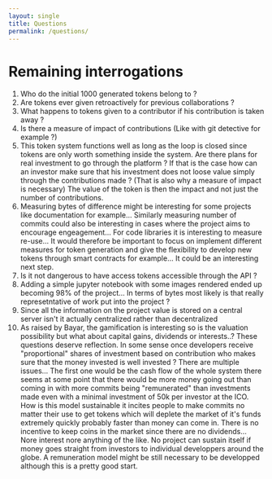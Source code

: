 ```yaml
---
layout: single
title: Questions
permalink: /questions/
---
```



# Remaining interrogations

1. Who do the initial 1000 generated tokens belong to ?
2. Are tokens ever given retroactively for previous collaborations ?
3. What happens to tokens given to a contributor if his contribution is taken away ?
4. Is there a measure of impact of contributions (Like with git detective for example ?)
5. This token system functions well as long as the loop is closed since tokens are only worth something inside the system.
Are there plans for real investment to go through the platform ? If that is the case how can an investor make sure that his investment does not loose value simply through the contributions made ? (That is also why a measure of impact is necessary)
The value of the token is then the impact and not just the number of contributions.
6. Measuring bytes of difference might be interesting for some projects like documentation for example... Similarly measuring number of commits could also be interesting in cases where the project aims to encourage engeagement... For code libraries it is interesting to measure re-use... It would therefore be important to focus on implement different measures for token generation and give the flexibility to develop new tokens through smart contracts for example... It could be an interesting next step.
7. Is it not dangerous to have access tokens accessible through the API ?
8. Adding a simple jupyter notebook with some images rendered ended up becoming 98% of the project... In terms of bytes most likely is that really represetntative of work put into the project ?
9. Since all the information on the project value is stored on a central server isn't it actually centralized rather than decentralized
10. As raised by Bayar, the gamification is interesting so is the valuation possibility but what about capital gains, dividends or interests..? These questions deserve reflection. In some sense once developers receive "proportional" shares of investment based on contribution who makes sure that the money invested is well invested ? There are multiple issues... The first one would be the cash flow of the whole system there seems at some point that there would be more money going out than coming in with more commits being "remunerated" than investments made even with a minimal investment of 50k per investor at the ICO. How is this model sustainable it incites people to make commits no matter their use to get tokens which will deplete the market of it's funds extremely quickly probably faster than money can come in. There is no incentive to keep coins in the market since there are no dividends... Nore interest nore anything of the like. No project can sustain itself if money goes straight from investors to individual developpers around the globe. A remuneration model might be still necessary to be developped although this is a pretty good start.
